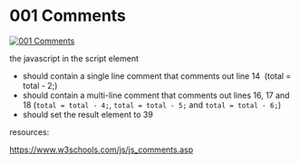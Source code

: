 # 001 Comments

[![001 Comments](https://img.youtube.com/vi/fH7Fx-tlfxU/0.jpg)](https://www.youtube.com/watch?v=fH7Fx-tlfxU)

the javascript in the script element
- should contain a single line comment that comments out line 14  (total = total - 2;)
- should contain a multi-line comment that comments out lines 16, 17 and 18 (`total = total - 4;`, `total = total - 5;` and `total = total - 6;`)
- should set the result element to 39

resources:

https://www.w3schools.com/js/js_comments.asp